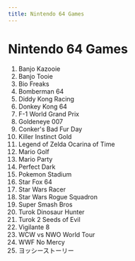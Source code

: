 ```yaml
---
title: Nintendo 64 Games
---
```


Nintendo 64 Games
=============

<ol>
<li>Banjo Kazooie</li>
<li>Banjo Tooie</li>
<li>Bio Freaks</li>
<li>Bomberman 64</li>
<li>Diddy Kong Racing</li>
<li>Donkey Kong 64</li>
<li>F-1 World Grand Prix</li>
<li>Goldeneye 007</li>
<li>Conker's Bad Fur Day</li>
<li>Killer Instinct Gold</li>
<li>Legend of Zelda Ocarina of Time</li>
<li>Mario Golf</li>
<li>Mario Party</li>
<li>Perfect Dark</li>
<li>Pokemon Stadium</li>
<li>Star Fox 64</li>
<li>Star Wars Racer</li>
<li>Star Wars Rogue Squadron</li>
<li>Super Smash Bros</li>
<li>Turok Dinosaur Hunter</li>
<li>Turok 2 Seeds of Evil</li>
<li>Vigilante 8</li>
<li>WCW vs NWO World Tour</li>
<li>WWF No Mercy</li>
<li>ヨッシーストーリー</li>
</ol>